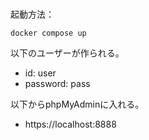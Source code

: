
# 

起動方法：
```
docker compose up
```

以下のユーザーが作られる。
- id: user
- password: pass

以下からphpMyAdminに入れる。
- https://localhost:8888
